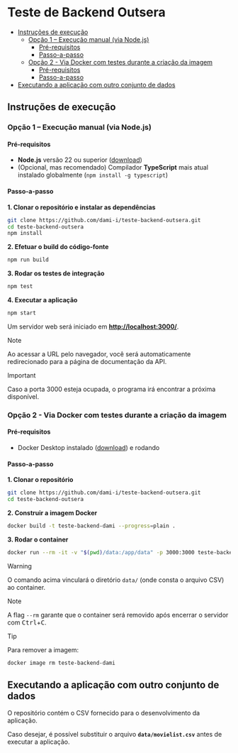 # Teste de Backend Outsera

- [Instruções de execução](#instruções-de-execução)
	- [Opção 1 – Execução manual (via Node.js)](#opção-1--execução-manual-via-nodejs)
		- [Pré-requisitos](#pré-requisitos)
		- [Passo-a-passo](#passo-a-passo)
	- [Opção 2 - Via Docker com testes durante a criação da imagem](#opção-2---via-docker-com-testes-durante-a-criação-da-imagem)
		- [Pré-requisitos](#pré-requisitos-1)
		- [Passo-a-passo](#passo-a-passo-1)
- [Executando a aplicação com outro conjunto de dados](#executando-a-aplicação-com-outro-conjunto-de-dados)

## Instruções de execução

### Opção 1 – Execução manual (via Node.js)

#### Pré-requisitos

- **Node.js** versão 22 ou superior ([download](https://nodejs.org/en/download/))
- (Opcional, mas recomendado) Compilador **TypeScript** mais atual instalado globalmente (`npm install -g typescript`)

#### Passo-a-passo

**1. Clonar o repositório e instalar as dependências**

```bash
git clone https://github.com/dami-i/teste-backend-outsera.git
cd teste-backend-outsera
npm install
```

**2. Efetuar o build do código-fonte**

```bash
npm run build
```

**3. Rodar os testes de integração**

```bash
npm test
```

**4. Executar a aplicação**

```bash
npm start
```

Um servidor web será iniciado em **[http://localhost:3000/](http://localhost:3000/)**.

> [!NOTE]
> Ao acessar a URL pelo navegador, você será automaticamente redirecionado para a página de documentação da API.

> [!IMPORTANT]
> Caso a porta 3000 esteja ocupada, o programa irá encontrar a próxima disponível.

### Opção 2 - Via Docker com testes durante a criação da imagem

#### Pré-requisitos

- Docker Desktop instalado ([download](https://docs.docker.com/get-started/introduction/get-docker-desktop/)) e rodando

#### Passo-a-passo

**1. Clonar o repositório**

```bash
git clone https://github.com/dami-i/teste-backend-outsera.git
cd teste-backend-outsera
```

**2. Construir a imagem Docker**

```bash
docker build -t teste-backend-dami --progress=plain .
```

**3. Rodar o container**

```bash
docker run --rm -it -v "$(pwd)/data:/app/data" -p 3000:3000 teste-backend-dami
```

> [!WARNING]
> O comando acima vinculará o diretório `data/` (onde consta o arquivo CSV) ao container.

> [!NOTE]
> A flag `--rm` garante que o container será removido após encerrar o servidor com <kbd>Ctrl</kbd>+<kbd>C</kbd>.

> [!TIP]
> Para remover a imagem:
>
> ```bash
> docker image rm teste-backend-dami
> ```

## Executando a aplicação com outro conjunto de dados

O repositório contém o CSV fornecido para o desenvolvimento da aplicação.

Caso desejar, é possível substituir o arquivo **`data/movielist.csv`** antes de executar a aplicação.
